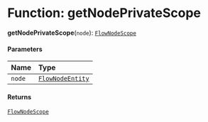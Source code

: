 # Function: getNodePrivateScope

**getNodePrivateScope**(`node`): [`FlowNodeScope`](/en/auto-docs/free-layout-editor/interfaces/FlowNodeScope.md)

#### Parameters

| Name | Type |
| :------ | :------ |
| `node` | [`FlowNodeEntity`](/en/auto-docs/free-layout-editor/classes/FlowNodeEntity-1.md) |

#### Returns

[`FlowNodeScope`](/en/auto-docs/free-layout-editor/interfaces/FlowNodeScope.md)
